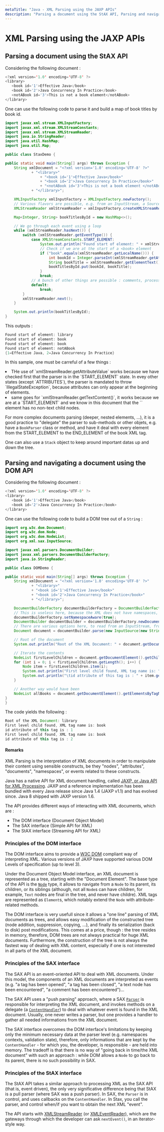 ```yaml
---
metaTitle: "Java - XML Parsing using the JAXP APIs"
description: "Parsing a document using the StAX API, Parsing and navigating a document using the DOM API"
---
```


# XML Parsing using the JAXP APIs



## Parsing a document using the StAX API


Considering the following document :

```java
<?xml version='1.0' encoding='UTF-8' ?>
<library>
   <book id='1'>Effective Java</book>
   <book id='2'>Java Concurrency In Practice</book>
   <notABook id='3'>This is not a book element</notABook>
</library>

```

One can use the following code to parse it and build a map of book titles by book id.

```java
import javax.xml.stream.XMLInputFactory;
import javax.xml.stream.XMLStreamConstants;
import javax.xml.stream.XMLStreamReader;
import java.io.StringReader;
import java.util.HashMap;
import java.util.Map;

public class StaxDemo {

public static void main(String[] args) throws Exception {
    String xmlDocument = "<?xml version='1.0' encoding='UTF-8' ?>"
            + "<library>"
                + "<book id='1'>Effective Java</book>"
                + "<book id='2'>Java Concurrency In Practice</book>"
                + "<notABook id='3'>This is not a book element </notABook>"
            + "</library>";

    XMLInputFactory xmlInputFactory = XMLInputFactory.newFactory();
    // Various flavors are possible, e.g. from an InputStream, a Source, ...
    XMLStreamReader xmlStreamReader = xmlInputFactory.createXMLStreamReader(new StringReader(xmlDocument));

    Map<Integer, String> bookTitlesById = new HashMap<>();

    // We go through each event using a loop
    while (xmlStreamReader.hasNext()) {
        switch (xmlStreamReader.getEventType()) {
            case XMLStreamConstants.START_ELEMENT:
                System.out.println("Found start of element: " + xmlStreamReader.getLocalName());
                // Check if we are at the start of a <book> element
                if ("book".equals(xmlStreamReader.getLocalName())) {
                    int bookId = Integer.parseInt(xmlStreamReader.getAttributeValue("", "id"));
                    String bookTitle = xmlStreamReader.getElementText();
                    bookTitlesById.put(bookId, bookTitle);
                }
                break;
            // A bunch of other things are possible : comments, processing instructions, Whitespace...
            default:
                break;
        }
        xmlStreamReader.next();
    }

    System.out.println(bookTitlesById);
}

```

This outputs :

```java
Found start of element: library
Found start of element: book
Found start of element: book
Found start of element: notABook
{1=Effective Java, 2=Java Concurrency In Practice}

```

In this sample, one must be carreful of a few things :

<li>
THe use of `xmlStreamReader.getAttributeValue` works because we have checked first that the parser is in the `START_ELEMENT` state. In evey other states (except `ATTRIBUTES`), the parser is mandated to throw `IllegalStateException`, because attributes can only appear at the beginning of elements.
</li>
<li>
same goes for `xmlStreamReader.getTextContent()`, it works because we are at a `START_ELEMENT` and we know in this document that the `<book>` element has no non-text child nodes.
</li>

For more complex documents parsing (deeper, nested elements, ...), it is a good practice to "delegate" the parser to sub-methods or other objets, e.g. have a `BookParser` class or method, and have it deal with every element from the START_ELEMENT to the END_ELEMENT of the book XML tag.

One can also use a `Stack` object to keep around important datas up and down the tree.



## Parsing and navigating a document using the DOM API


Considering the following document :

```java
<?xml version='1.0' encoding='UTF-8' ?>
<library>
   <book id='1'>Effective Java</book>
   <book id='2'>Java Concurrency In Practice</book>
</library>

```

One can use the following code to build a DOM tree out of a `String` :

```java
import org.w3c.dom.Document;
import org.w3c.dom.Node;
import org.w3c.dom.NodeList;
import org.xml.sax.InputSource;

import javax.xml.parsers.DocumentBuilder;
import javax.xml.parsers.DocumentBuilderFactory;
import java.io.StringReader;

public class DOMDemo {

public static void main(String[] args) throws Exception {
    String xmlDocument = "<?xml version='1.0' encoding='UTF-8' ?>"
            + "<library>"
            + "<book id='1'>Effective Java</book>"
            + "<book id='2'>Java Concurrency In Practice</book>"
            + "</library>";

    DocumentBuilderFactory documentBuilderFactory = DocumentBuilderFactory.newInstance();
    // This is useless here, because the XML does not have namespaces, but this option is usefull to know in cas
    documentBuilderFactory.setNamespaceAware(true);
    DocumentBuilder documentBuilder = documentBuilderFactory.newDocumentBuilder();
    // There are various options here, to read from an InputStream, from a file, ...
    Document document = documentBuilder.parse(new InputSource(new StringReader(xmlDocument)));

    // Root of the document
    System.out.println("Root of the XML Document: " + document.getDocumentElement().getLocalName());

    // Iterate the contents
    NodeList firstLevelChildren = document.getDocumentElement().getChildNodes();
    for (int i = 0; i < firstLevelChildren.getLength(); i++) {
        Node item = firstLevelChildren.item(i);
        System.out.println("First level child found, XML tag name is: " + item.getLocalName());
        System.out.println("\tid attribute of this tag is : " + item.getAttributes().getNamedItem("id").getTextContent());
    }

    // Another way would have been
    NodeList allBooks = document.getDocumentElement().getElementsByTagName("book");
}
}

```

The code yields the following :

```java
Root of the XML Document: library
First level child found, XML tag name is: book
id attribute of this tag is : 1
First level child found, XML tag name is: book
id attribute of this tag is : 2

```



#### Remarks


XML Parsing is the interpretation of XML documents in order to manipulate their content using sensible constructs, be they "nodes", "attributes", "documents", "namespaces", or events related to these constructs.

Java has a native API for XML document handling, called [JAXP, or Java API for XML Processing](https://jaxp.java.net/). JAXP and a reference implementation has been bundled with every Java release since Java 1.4 (JAXP v1.1) and has evolved since. Java 8 shipped with JAXP version 1.6.

The API provides different ways of interacting with XML documents, which are :

- The DOM interface (Document Object Model)
- The SAX interface (Simple API for XML)
- The StAX interface (Streaming API for XML)

### Principles of the DOM interface

The DOM interface aims to provide a [W3C DOM](https://www.w3.org/DOM/) compliant way of interpreting XML. Various versions of JAXP have supported various DOM Levels of specification (up to level 3).

Under the Document Object Model interface, an XML document is represented as a tree, starting with the "Document Element". The base type of the API is the [`Node`](https://docs.oracle.com/javase/8/docs/api/org/w3c/dom/Node.html) type, it allows to navigate from a `Node` to its parent, its children, or its siblings (although, not all `Node`s can have children, for example, `Text` nodes are final in the tree, and never have childre). XML tags are represented as `Element`s, which notably extend the `Node` with attribute-related methods.

The DOM interface is very usefull since it allows a "one line" parsing of XML documents as trees, and allows easy modification of the constructed tree (node addition, suppression, copying, ...), and finally its serialization (back to disk) post modifications. This comes at a price, though : the tree resides in memory, therefore, DOM trees are not always practical for huge XML documents. Furthermore, the construction of the tree is not always the fastest way of dealing with XML content, especially if one is not interested in all parts of the XML document.

### Principles of the SAX interface

The SAX API is an event-oriented API to deal with XML documents. Under this model, the components of an XML documents are interpreted as events (e.g. "a tag has been opened", "a tag has been closed", "a text node has been encountered", "a comment has been encountered")...

The SAX API uses a "push parsing" approach, where a SAX [`Parser`](https://docs.oracle.com/javase/7/docs/api/javax/xml/parsers/SAXParser.html) is responsible for interpreting the XML document, and invokes methods on a delegate (a [`ContentHandler`](https://docs.oracle.com/javase/7/docs/api/org/xml/sax/ContentHandler.html)) to deal with whatever event is found in the XML document. Usually, one never writes a parser, but one provides a handler to gather all needed informations from the XML document.

The SAX interface overcomes the DOM interface's limitations by keeping only the minimum necessary data at the parser level (e.g. namespaces contexts, validation state), therefore, only informations that are kept by the `ContentHandler` - for which you, the developer, is responsible - are held into memory. The tradeoff is that there is no way of "going back in time/the XML document" with such an approach : while DOM allows a `Node` to go back to its parent, there is no such possibility in SAX.

### Principles of the StAX interface

The StAX API takes a similar approach to processing XML as the SAX API (that is, event driven), the only very significative difference being that StAX is a pull parser (where SAX was a push parser). In SAX, the `Parser` is in control, and uses callbacks on the `ContentHandler`. In Stax, you call the parser, and control when/if you want to obtain the next XML "event".

The API starts with [XMLStreamReader](https://docs.oracle.com/javase/8/docs/api/javax/xml/stream/XMLStreamReader.html) (or [XMLEventReader](https://docs.oracle.com/javase/8/docs/api/javax/xml/stream/XMLStreamReader.html)), which are the gateways through which the developer can ask `nextEvent()`, in an iterator-style way.

